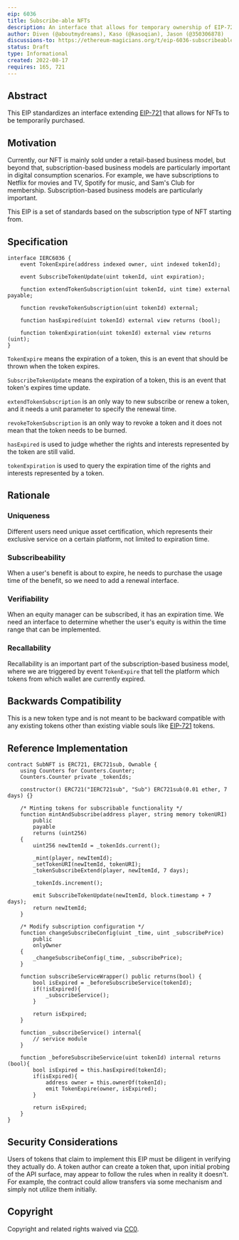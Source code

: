 ```yaml
---
eip: 6036
title: Subscribe-able NFTs
description: An interface that allows for temporary ownership of EIP-721 NFTs
author: Diven (@aboutmydreams), Kaso (@kasoqian), Jason (@350306878)
discussions-to: https://ethereum-magicians.org/t/eip-6036-subscribeable-nft-extension/11940
status: Draft
type: Informational
created: 2022-08-17
requires: 165, 721
---
```


## Abstract

This EIP standardizes an interface extending [EIP-721](./eip-721.md) that allows for NFTs to be temporarily purchased.

## Motivation

Currently, our NFT is mainly sold under a retail-based business model, but beyond that, subscription-based business models are particularly important in digital consumption scenarios. For example, we have subscriptions to Netflix for movies and TV, Spotify for music, and Sam's Club for membership. Subscription-based business models are particularly important.

This EIP is a set of standards based on the subscription type of NFT starting from.

## Specification

```solidity
interface IERC6036 {
    event TokenExpire(address indexed owner, uint indexed tokenId);

    event SubscribeTokenUpdate(uint tokenId, uint expiration);

    function extendTokenSubscription(uint tokenId, uint time) external payable;

    function revokeTokenSubscription(uint tokenId) external;

    function hasExpired(uint tokenId) external view returns (bool);

    function tokenExpiration(uint tokenId) external view returns (uint);
}
```

`TokenExpire` means the expiration of a token, this is an event that should be thrown when the token expires.

`SubscribeTokenUpdate` means the expiration of a token, this is an event that token's expires time update.

`extendTokenSubscription` is an only way to new subscribe or renew a token, and it needs a unit parameter to specify the renewal time.

`revokeTokenSubscription` is an only way to revoke a token and it does not mean that the token needs to be burned.

`hasExpired` is used to judge whether the rights and interests represented by the token are still valid.

`tokenExpiration` is used to query the expiration time of the rights and interests represented by a token.

## Rationale

### Uniqueness

Different users need unique asset certification, which represents their exclusive service on a certain platform, not limited to expiration time.

### Subscribeability

When a user's benefit is about to expire, he needs to purchase the usage time of the benefit, so we need to add a renewal interface.

### Verifiability

When an equity manager can be subscribed, it has an expiration time. We need an interface to determine whether the user's equity is within the time range that can be implemented.

### Recallability

Recallability is an important part of the subscription-based business model, where we are triggered by event `TokenExpire` that tell the platform which tokens from which wallet are currently expired.

## Backwards Compatibility

This is a new token type and is not meant to be backward compatible with any existing tokens other than existing viable souls like [EIP-721](./eip-721.md) tokens.

## Reference Implementation

```solidity
contract SubNFT is ERC721, ERC721sub, Ownable {
    using Counters for Counters.Counter;
    Counters.Counter private _tokenIds;

    constructor() ERC721("IERC721sub", "Sub") ERC721sub(0.01 ether, 7 days) {}

    /* Minting tokens for subscribable functionality */
    function mintAndSubscribe(address player, string memory tokenURI)
        public
        payable
        returns (uint256)
    {
        uint256 newItemId = _tokenIds.current();

        _mint(player, newItemId);
        _setTokenURI(newItemId, tokenURI);
        _tokenSubscribeExtend(player, newItemId, 7 days);

        _tokenIds.increment();

        emit SubscribeTokenUpdate(newItemId, block.timestamp + 7 days);
        return newItemId;
    }

    /* Modify subscription configuration */
    function changeSubscribeConfig(uint _time, uint _subscribePrice)
        public
        onlyOwner
    {
        _changeSubscribeConfig(_time, _subscribePrice);
    }

    function subscribeServiceWrapper() public returns(bool) {
        bool isExpired = _beforeSubscribeService(tokenId);
        if(!isExpired){
            _subscribeService();
        }

        return isExpired;
    }

    function _subscribeService() internal{ 
        // service module
    }

    function _beforeSubscribeService(uint tokenId) internal returns (bool){
        bool isExpired = this.hasExpired(tokenId);
        if(isExpired){
            address owner = this.ownerOf(tokenId);
            emit TokenExpire(owner, isExpired);
        }

        return isExpired;
    }
}
```

## Security Considerations

Users of tokens that claim to implement this EIP must be diligent in verifying they actually do. A token author can create a token that, upon initial probing of the API surface, may appear to follow the rules when in reality it doesn't. For example, the contract could allow transfers via some mechanism and simply not utilize them initially.

## Copyright

Copyright and related rights waived via [CC0](../LICENSE.md).
